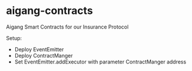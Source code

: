 # aigang-contracts

Aigang Smart Contracts for our Insurance Protocol

Setup:

- Deploy EventEmitter
- Deploy ContractManger
- Set EventEmitter.addExecutor with parameter ContractManger address